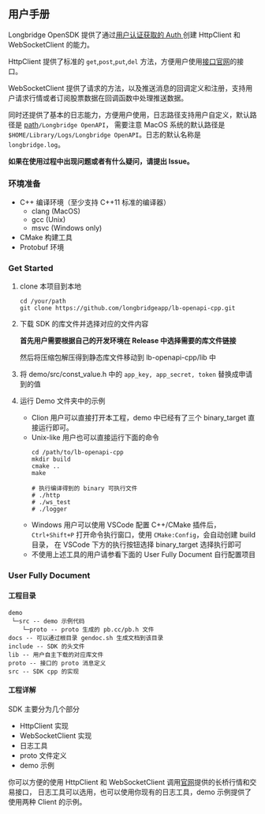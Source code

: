 ## 用户手册

Longbridge OpenSDK 提供了通过[用户认证获取的 Auth ](https://open.longbridgeapp.com)创建 HttpClient 和 WebSocketClient 的能力。

HttpClient 提供了标准的 `get`,`post`,`put`,`del` 方法，方便用户使用[接口官网](https://open.longbridgeapp.com/docs)的接口。

WebSocketClient 提供了请求的方法，以及推送消息的回调定义和注册，支持用户请求行情或者订阅股票数据在回调函数中处理推送数据。

同时还提供了基本的日志能力，方便用户使用，日志路径支持用户自定义，默认路径是 [path](https://docs.rs/dirs/4.0.0/dirs/fn.data_local_dir.html)`/Longbridge OpenAPI`，
需要注意 MacOS 系统的默认路径是 `$HOME/Library/Logs/Longbridge OpenAPI`。日志的默认名称是`longbridge.log`。

**如果在使用过程中出现问题或者有什么疑问，请提出 Issue。**


### 环境准备
- C++ 编译环境（至少支持 C++11 标准的编译器）
  - clang (MacOS)
  - gcc (Unix)
  - msvc (Windows only)
- CMake 构建工具 
- Protobuf 环境

### Get Started
1. clone 本项目到本地
    ```shell
    cd /your/path
    git clone https://github.com/longbridgeapp/lb-openapi-cpp.git
    ```
2. 下载 SDK 的库文件并选择对应的文件内容

    **首先用户需要根据自己的开发环境在 Release 中选择需要的库文件链接**

    然后将压缩包解压得到静态库文件移动到 lb-openapi-cpp/lib 中
3. 将 demo/src/const_value.h 中的 `app_key, app_secret, token` 替换成申请到的值
4. 运行 Demo 文件夹中的示例

    - Clion 用户可以直接打开本工程，demo 中已经有了三个 binary_target 直接运行即可。
    - Unix-like 用户也可以直接运行下面的命令
      ```shell
      cd /path/to/lb-openapi-cpp
      mkdir build
      cmake ..
      make
        
      # 执行编译得到的 binary 可执行文件      
      # ./http
      # ./ws_test
      # ./logger
      ```
    - Windows 用户可以使用 VSCode 配置 C++/CMake 插件后，`Ctrl+Shift+P` 打开命令执行窗口，使用 `CMake:Config`，会自动创建 build 目录，
        在 VSCode 下方的执行按钮选择 binary_target 选择执行即可
    - 不使用上述工具的用户请参看下面的 User Fully Document 自行配置项目 

### User Fully Document
#### 工程目录
```shell
demo 
 └─src -- demo 示例代码
    └─proto -- proto 生成的 pb.cc/pb.h 文件
docs -- 可以通过根目录 gendoc.sh 生成文档到该目录
include -- SDK 的头文件
lib -- 用户自主下载的对应库文件
proto -- 接口的 proto 消息定义
src -- SDK cpp 的实现
```

#### 工程详解
SDK 主要分为几个部分
- HttpClient 实现
- WebSocketClient 实现
- 日志工具
- proto 文件定义
- demo 示例

你可以方便的使用 HttpClient 和 WebSocketClient 调用[官网](https://open.longbridgeapp.com)提供的长桥行情和交易接口，
日志工具可以选用，也可以使用你现有的日志工具，demo 示例提供了使用两种 Client 的示例。





